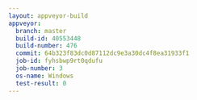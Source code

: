 ```yaml
---
layout: appveyor-build
appveyor:
  branch: master
  build-id: 40553448
  build-number: 476
  commit: 64b323f83dc0d87112dc9e3a30dc4f8ea31933f1
  job-id: fyhsbwp9rt0qdufu
  job-number: 3
  os-name: Windows
  test-result: 0
---
```

